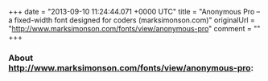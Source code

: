 +++
date = "2013-09-10 11:24:44.071 +0000 UTC"
title = "Anonymous Pro – a fixed-width font designed for coders (marksimonson.com)"
originalUrl = "http://www.marksimonson.com/fonts/view/anonymous-pro"
comment = ""
+++

### About http://www.marksimonson.com/fonts/view/anonymous-pro:


